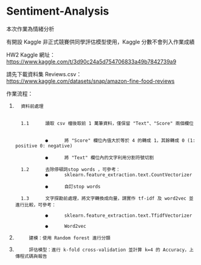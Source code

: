 # Sentiment-Analysis

本次作業為情緒分析

有開設 Kaggle 非正式競賽供同學評估模型使用，Kaggle 分數不會列入作業成績

HW2 Kaggle 網址：https://www.kaggle.com/t/3d90c24a5d754706833a49b7842739a9


請先下載資料集 Reviews.csv：https://www.kaggle.com/datasets/snap/amazon-fine-food-reviews

作業流程：

1.       資料前處理


         1.1      讀取 csv 檔後取前 1 萬筆資料，僅保留 "Text"、"Score" 兩個欄位


                  ●      將 "Score" 欄位內值大於等於 4 的轉成 1，其餘轉成 0 (1: positive 0: negative)

                  ●      將 "Text" 欄位內的文字利用分割符號切割

         1.2      去除停頓詞stop words ，可參考：
                  ●      sklearn.feature_extraction.text.CountVectorizer

                  ●      自訂stop words

         1.3      文字探勘前處理，將文字轉換成向量，請實作 tf-idf 及 word2vec 並進行比較，可參考：

                  ●      sklearn.feature_extraction.text.TfidfVectorizer

                  ●      Word2vec

2.          建模：使用 Random forest 進行分類

3.          評估模型：進行 k-fold cross-validation 並計算 k=4 的 Accuracy，上傳程式碼與報告

